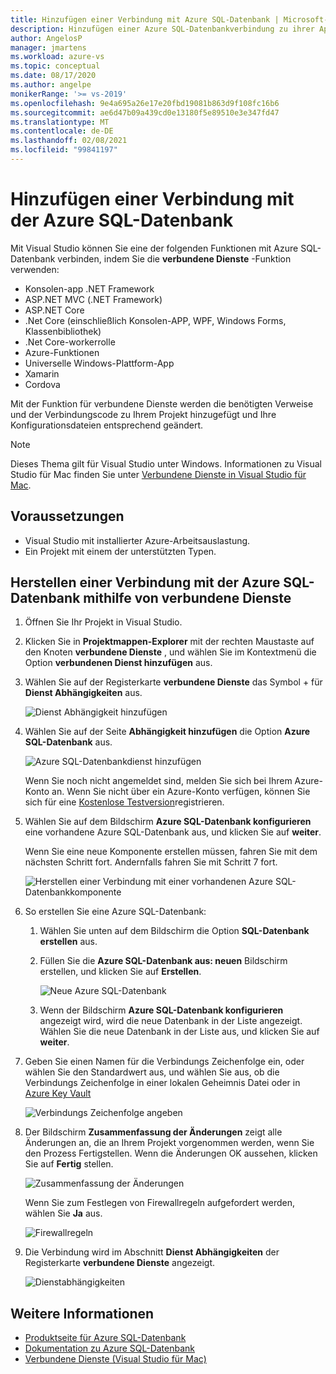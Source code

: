 ```yaml
---
title: Hinzufügen einer Verbindung mit Azure SQL-Datenbank | Microsoft-Dokumentation
description: Hinzufügen einer Azure SQL-Datenbankverbindung zu ihrer App mithilfe von Visual Studio verbundene Dienste
author: AngelosP
manager: jmartens
ms.workload: azure-vs
ms.topic: conceptual
ms.date: 08/17/2020
ms.author: angelpe
monikerRange: '>= vs-2019'
ms.openlocfilehash: 9e4a695a26e17e20fbd19081b863d9f108fc16b6
ms.sourcegitcommit: ae6d47b09a439cd0e13180f5e89510e3e347fd47
ms.translationtype: MT
ms.contentlocale: de-DE
ms.lasthandoff: 02/08/2021
ms.locfileid: "99841197"
---
```

# <a name="add-a-connection-to-azure-sql-database"></a>Hinzufügen einer Verbindung mit der Azure SQL-Datenbank

Mit Visual Studio können Sie eine der folgenden Funktionen mit Azure SQL-Datenbank verbinden, indem Sie die **verbundene Dienste** -Funktion verwenden:

- Konsolen-app .NET Framework
- ASP.NET MVC (.NET Framework) 
- ASP.NET Core
- .Net Core (einschließlich Konsolen-APP, WPF, Windows Forms, Klassenbibliothek)
- .Net Core-workerrolle
- Azure-Funktionen
- Universelle Windows-Plattform-App
- Xamarin
- Cordova

Mit der Funktion für verbundene Dienste werden die benötigten Verweise und der Verbindungscode zu Ihrem Projekt hinzugefügt und Ihre Konfigurationsdateien entsprechend geändert.

> [!NOTE]
> Dieses Thema gilt für Visual Studio unter Windows. Informationen zu Visual Studio für Mac finden Sie unter [Verbundene Dienste in Visual Studio für Mac](/visualstudio/mac/connected-services).
## <a name="prerequisites"></a>Voraussetzungen

- Visual Studio mit installierter Azure-Arbeitsauslastung.
- Ein Projekt mit einem der unterstützten Typen.

## <a name="connect-to-azure-sql-database-using-connected-services"></a>Herstellen einer Verbindung mit der Azure SQL-Datenbank mithilfe von verbundene Dienste

1. Öffnen Sie Ihr Projekt in Visual Studio.

1. Klicken Sie in **Projektmappen-Explorer** mit der rechten Maustaste auf den Knoten **verbundene Dienste** , und wählen Sie im Kontextmenü die Option **verbundenen Dienst hinzufügen** aus.

1. Wählen Sie auf der Registerkarte **verbundene Dienste** das Symbol + für **Dienst Abhängigkeiten** aus.

    ![Dienst Abhängigkeit hinzufügen](./media/vs-azure-tools-connected-services-storage/vs-2019/connected-services-tab.png)

1. Wählen Sie auf der Seite **Abhängigkeit hinzufügen** die Option **Azure SQL-Datenbank** aus.

    ![Azure SQL-Datenbankdienst hinzufügen](./media/azure-sql-database-add-connected-service/azure-sql-database.png)

    Wenn Sie noch nicht angemeldet sind, melden Sie sich bei Ihrem Azure-Konto an. Wenn Sie nicht über ein Azure-Konto verfügen, können Sie sich für eine [Kostenlose Testversion](https://azure.microsoft.com/account/free)registrieren.

1. Wählen Sie auf dem Bildschirm **Azure SQL-Datenbank konfigurieren** eine vorhandene Azure SQL-Datenbank aus, und klicken Sie auf **weiter**.

    Wenn Sie eine neue Komponente erstellen müssen, fahren Sie mit dem nächsten Schritt fort. Andernfalls fahren Sie mit Schritt 7 fort.

    ![Herstellen einer Verbindung mit einer vorhandenen Azure SQL-Datenbankkomponente](./media/azure-sql-database-add-connected-service/created-azure-sql-database.png)

1. So erstellen Sie eine Azure SQL-Datenbank:

   1. Wählen Sie unten auf dem Bildschirm die Option **SQL-Datenbank erstellen** aus.

   1. Füllen Sie die **Azure SQL-Datenbank aus: neuen** Bildschirm erstellen, und klicken Sie auf **Erstellen**.

       ![Neue Azure SQL-Datenbank](./media/azure-sql-database-add-connected-service/create-new-azure-sql-database.png)

   1. Wenn der Bildschirm **Azure SQL-Datenbank konfigurieren** angezeigt wird, wird die neue Datenbank in der Liste angezeigt. Wählen Sie die neue Datenbank in der Liste aus, und klicken Sie auf **weiter**.

1. Geben Sie einen Namen für die Verbindungs Zeichenfolge ein, oder wählen Sie den Standardwert aus, und wählen Sie aus, ob die Verbindungs Zeichenfolge in einer lokalen Geheimnis Datei oder in [Azure Key Vault](/azure/key-vault)

   ![Verbindungs Zeichenfolge angeben](./media/azure-sql-database-add-connected-service/connection-string.png)

1. Der Bildschirm **Zusammenfassung der Änderungen** zeigt alle Änderungen an, die an Ihrem Projekt vorgenommen werden, wenn Sie den Prozess Fertigstellen. Wenn die Änderungen OK aussehen, klicken Sie auf **Fertig** stellen.

   ![Zusammenfassung der Änderungen](./media/azure-sql-database-add-connected-service/summary-of-changes.png)

   Wenn Sie zum Festlegen von Firewallregeln aufgefordert werden, wählen Sie **Ja** aus.

   ![Firewallregeln](./media/azure-sql-database-add-connected-service/firewall-rules.png)

1. Die Verbindung wird im Abschnitt **Dienst Abhängigkeiten** der Registerkarte **verbundene Dienste** angezeigt.

   ![Dienstabhängigkeiten](./media/azure-sql-database-add-connected-service/service-dependencies-after.png)

## <a name="see-also"></a>Weitere Informationen

- [Produktseite für Azure SQL-Datenbank](https://azure.microsoft.com/services/sql-database/)
- [Dokumentation zu Azure SQL-Datenbank](/azure/azure-sql/database/)
- [Verbundene Dienste (Visual Studio für Mac)](/visualstudio/mac/connected-services)
